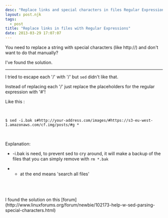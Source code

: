 ```yaml
---
desc: "Replace links and special characters in files Regular Expressions and sed"
layout: post.njk
tags:
  - post
title: "Replace links in files with Regular Expressions"
date: 2013-03-29 17:07:07
---
```



You need to replace a string with special characters (like http://) and don't want to do that manually?

I've found the solution.

________________

I tried to escape each '/' with '\/' but ``` sed ``` didn't like that.

Instead of replacing each '/' just replace the placeholders for the regular expression with '#'!

Like this :

<br/>

```
$ sed -i.bak s#http://your-address.com/images/#https://s3-eu-west-1.amazonaws.com/cf.img/posts/#g *
```

<br/>

Explanation:

- -i.bak is need, to prevent sed to cry around, it will make a backup of the files that you can simply remove with ``` rm *.bak ```

- * at the end means 'search all files'

<br/>
<br/>
<br/>
I found the solution on this [forum](http://www.linuxforums.org/forum/newbie/102173-help-w-sed-parsing-special-characters.html)
